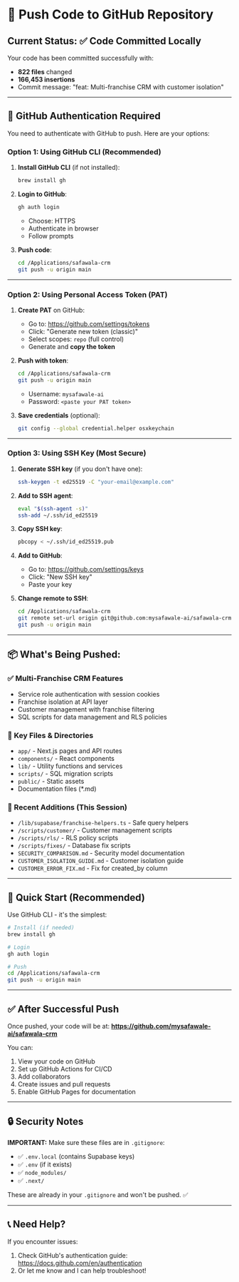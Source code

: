 # 🚀 Push Code to GitHub Repository

## Current Status: ✅ Code Committed Locally

Your code has been committed successfully with:
- **822 files** changed
- **166,453 insertions**
- Commit message: "feat: Multi-franchise CRM with customer isolation"

---

## 🔐 GitHub Authentication Required

You need to authenticate with GitHub to push. Here are your options:

### Option 1: Using GitHub CLI (Recommended)

1. **Install GitHub CLI** (if not installed):
   ```bash
   brew install gh
   ```

2. **Login to GitHub**:
   ```bash
   gh auth login
   ```
   - Choose: HTTPS
   - Authenticate in browser
   - Follow prompts

3. **Push code**:
   ```bash
   cd /Applications/safawala-crm
   git push -u origin main
   ```

---

### Option 2: Using Personal Access Token (PAT)

1. **Create PAT** on GitHub:
   - Go to: https://github.com/settings/tokens
   - Click: "Generate new token (classic)"
   - Select scopes: `repo` (full control)
   - Generate and **copy the token**

2. **Push with token**:
   ```bash
   cd /Applications/safawala-crm
   git push -u origin main
   ```
   - Username: `mysafawale-ai`
   - Password: `<paste your PAT token>`

3. **Save credentials** (optional):
   ```bash
   git config --global credential.helper osxkeychain
   ```

---

### Option 3: Using SSH Key (Most Secure)

1. **Generate SSH key** (if you don't have one):
   ```bash
   ssh-keygen -t ed25519 -C "your-email@example.com"
   ```

2. **Add to SSH agent**:
   ```bash
   eval "$(ssh-agent -s)"
   ssh-add ~/.ssh/id_ed25519
   ```

3. **Copy SSH key**:
   ```bash
   pbcopy < ~/.ssh/id_ed25519.pub
   ```

4. **Add to GitHub**:
   - Go to: https://github.com/settings/keys
   - Click: "New SSH key"
   - Paste your key

5. **Change remote to SSH**:
   ```bash
   cd /Applications/safawala-crm
   git remote set-url origin git@github.com:mysafawale-ai/safawala-crm.git
   git push -u origin main
   ```

---

## 📦 What's Being Pushed:

### ✅ Multi-Franchise CRM Features
- Service role authentication with session cookies
- Franchise isolation at API layer
- Customer management with franchise filtering
- SQL scripts for data management and RLS policies

### 📁 Key Files & Directories
- `app/` - Next.js pages and API routes
- `components/` - React components
- `lib/` - Utility functions and services
- `scripts/` - SQL migration scripts
- `public/` - Static assets
- Documentation files (*.md)

### 🔧 Recent Additions (This Session)
- `/lib/supabase/franchise-helpers.ts` - Safe query helpers
- `/scripts/customer/` - Customer management scripts
- `/scripts/rls/` - RLS policy scripts
- `/scripts/fixes/` - Database fix scripts
- `SECURITY_COMPARISON.md` - Security model documentation
- `CUSTOMER_ISOLATION_GUIDE.md` - Customer isolation guide
- `CUSTOMER_ERROR_FIX.md` - Fix for created_by column

---

## 🎯 Quick Start (Recommended)

Use GitHub CLI - it's the simplest:

```bash
# Install (if needed)
brew install gh

# Login
gh auth login

# Push
cd /Applications/safawala-crm
git push -u origin main
```

---

## ✅ After Successful Push

Once pushed, your code will be at:
**https://github.com/mysafawale-ai/safawala-crm**

You can:
1. View your code on GitHub
2. Set up GitHub Actions for CI/CD
3. Add collaborators
4. Create issues and pull requests
5. Enable GitHub Pages for documentation

---

## 🔒 Security Notes

**IMPORTANT:** Make sure these files are in `.gitignore`:
- ✅ `.env.local` (contains Supabase keys)
- ✅ `.env` (if it exists)
- ✅ `node_modules/`
- ✅ `.next/`

These are already in your `.gitignore` and won't be pushed. ✅

---

## 📞 Need Help?

If you encounter issues:
1. Check GitHub's authentication guide: https://docs.github.com/en/authentication
2. Or let me know and I can help troubleshoot!
